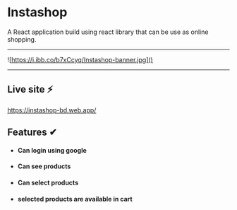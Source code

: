# Instashop

A React application build using react library that can be use as online shopping.

---

![https://i.ibb.co/b7xCcyq/Instashop-banner.jpg]()

---

## Live site ⚡

[ https://instashop-bd.web.app/ ]()

## Features ✔

- #### Can login using google

- #### Can see products

- #### Can select products

- #### selected products are available in cart

##
